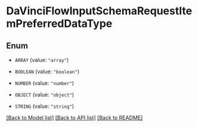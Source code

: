 # DaVinciFlowInputSchemaRequestItemPreferredDataType

## Enum


* `ARRAY` (value: `"array"`)

* `BOOLEAN` (value: `"boolean"`)

* `NUMBER` (value: `"number"`)

* `OBJECT` (value: `"object"`)

* `STRING` (value: `"string"`)


[[Back to Model list]](../README.md#documentation-for-models) [[Back to API list]](../README.md#documentation-for-api-endpoints) [[Back to README]](../README.md)



